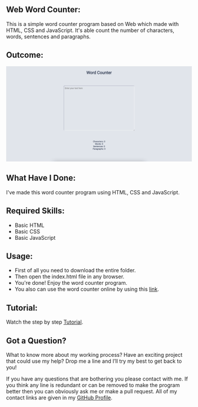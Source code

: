 ## Web Word Counter:
This is a simple word counter program based on Web which made with HTML, CSS and JavaScript. It's able count the number of characters, words, sentences and paragraphs.


## Outcome:
<p align="center">
<a href="https://mdrakibulislam-zero.github.io/WebWordCounter/" ><img width="1000px" height="auto" title="Word Counter" alt="Word Counter"
src="https://github.com/mdrakibulislam-zero/WebWordCounter/blob/main/Outcome.png" /></a></p>


## What Have I Done:
I've made this word counter program using HTML, CSS and JavaScript.


## Required Skills:
- Basic HTML
- Basic CSS
- Basic JavaScript


## Usage:
- First of all you need to download the entire folder.
- Then open the index.html file in any browser.
- You're done! Enjoy the word counter program.
- You also can use the word counter online by using this <a href="https://mdrakibulislam-zero.github.io/WebWordCounter/" > link</a>.


## Tutorial:
Watch the step by step <a href="#">Tutorial</a>.


## Got a Question?
What to know more about my working process? Have an exciting project that could use my help? Drop me a line and I’ll try my best to get back to you!

If you have any questions that are bothering you please contact with me. If you think any line is redundant or can be removed to make the program better then you can obviously ask me or make a pull request. All of my contact links are given in my <a href="https://github.com/mdrakibulislam-zero/"> GitHub Profile</a>.
